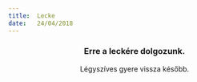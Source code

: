 ```yaml
---
title:  Lecke
date:   24/04/2018
---
```


### <center>Erre a leckére dolgozunk.</center>
<center>Légyszíves gyere vissza később.</center>